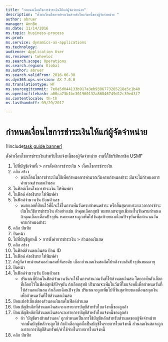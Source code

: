 ```yaml
--- 
title: "กำหนดเงื่อนไขการชำระเงินให้แก่ผู้จัดจำหน่าย"
description: "ตั้งค่าเงื่อนไขการชำระเงินสำหรับใบแจ้งหนี้ของผู้จัดจำหน่าย "
author: abruer
manager: AnnBe
ms.date: 11/14/2016
ms.topic: business-process
ms.prod: 
ms.service: dynamics-ax-applications
ms.technology: 
audience: Application User
ms.reviewer: twheeloc
ms.search.scope: Operations
ms.search.region: Global
ms.author: abruer
ms.search.validFrom: 2016-06-30
ms.dyn365.ops.version: AX 7.0.0
ms.translationtype: HT
ms.sourcegitcommit: 7e0a5d044133b917a3eb9386773205218e5c1b40
ms.openlocfilehash: a00ca73b1bc301960132a86846749d12c39ed3f7
ms.contentlocale: th-th
ms.lasthandoff: 09/29/2017

---
```

# <a name="define-vendor-payment-terms"></a>กำหนดเงื่อนไขการชำระเงินให้แก่ผู้จัดจำหน่าย

[!include[task guide banner](../../includes/task-guide-banner.md)]

ตั้งค่าเงื่อนไขการชำระเงินสำหรับใบแจ้งหนี้ของผู้จัดจำหน่าย  งานนี้ใช้บริษัทสาธิต USMF 

1. ไปที่บัญชีเจ้าหนี้ > การตั้งค่าการชำระเงิน > เงื่อนไขการชำระเงิน
2. คลิก สร้าง
    * หน้าเงื่อนไขการชำระเงินใช้เพื่อกำหนดการคำนวณวันครบกำหนดชำระ  มันจะไม่กำหนดการคำนวณส่วนลดเงินสด  
3. ในฟิลด์เงื่อนไขการชำระเงิน ให้พิมพ์ค่า
4. ในฟิลด์ คำอธิบาย ให้พิมพ์ค่า
5. ในฟิลด์จำนวนวัน ป้อนตัวเลข
    * หมายเลขที่ป้อนไว้ที่นี่จะใช้ในการเพิ่มวันครบกำหนดชำระ หรือสิ้นสุดรอบระยะเวลาการชำระเงินในวิธีการชำระเงิน  ตัวอย่างเช่น ถ้าคุณเลือกสุทธิ หมายเลขจะถูกเพิ่มลงในวันครบกำหนด  ถ้าคุณเลือกเดือนปัจจุบัน หมายเลขจะถูกเพิ่มไปวันสุดท้ายของเดือนปัจจุบันเพื่อคำนวณวันครบกำหนดชำระ  
6. คลิก บันทึก
7. ปิดหน้า
8. ไปที่บัญชีลูกหนี้ > การตั้งค่าการชำระเงิน > ส่วนลดเงินสด
9. คลิก สร้าง
10. ในฟิลด์ส่วนลดเงินสด ป้อน ID
11. ในฟิลด์ คำอธิบาย ให้พิมพ์ค่า
12. ถ้าผู้จัดจำหน่ายเสนอส่วนลดที่จัดระดับ เลือกส่วนลดเงินสดถัดไปหลังจากอันปัจจุบันหมดอายุ
13. ปิดหน้า
14. ในฟิลด์จำนวนวัน ป้อนตัวเลข
    * ปริมาณที่ป้อนในฟิลด์จำนวนวันจะใช้ในการคำนวณวันที่ให้ส่วนลดเงินสด โดยอาศัยตัวเลือกที่เลือกไว้ในฟิลด์สุทธิ/ปัจจุบัน  ถ้าเลือกสุทธิ ปริมาณจะเพิ่มในวันที่ใบแจ้งหนี้เพื่อกำหนดวันที่ให้ส่วนลดเงินสด  ถ้าเลือกเดือนปัจจุบัน ปริมาณจะถูกเพิ่มไปที่วันสุดท้ายของเดือนสกุลเงินเพื่อกำหนดวันที่ให้ส่วนลดเงินสด  
15. ป้อนเปอร์เซ็นต์ของส่วนลดเงินสดในฟิลด์ส่วนลด 
16. ป้อนบัญชีหลักที่ส่วนลดเงินสดจะลงรายการบัญชีสำหรับใบแจ้งหนี้ของลูกค้า
17. ป้อนบัญชีหลักที่ส่วนลดเงินสดจะลงรายการบัญชีสำหรับใบแจ้งหนี้ของลูกค้า
    * ถ้า 'บัญชีตรงข้ามส่วนลด' ถูกกำหนดเป็นการใช้บัญชีหลักสำหรับส่วนลดของผู้จัดจำหน่าย จากนั้นบัญชีหลักจะถูกใช้   ถ้าตัวเลือกถูกตั้งเป็นบัญชีในรายการใบแจ้งหนี้ ส่วนลดเงินสดจะถูกลงรายการบัญชีสินทรัพย์/ค่าใช้จ่ายในรายการใบแจ้งหนี้  
18. คลิก บันทึก


